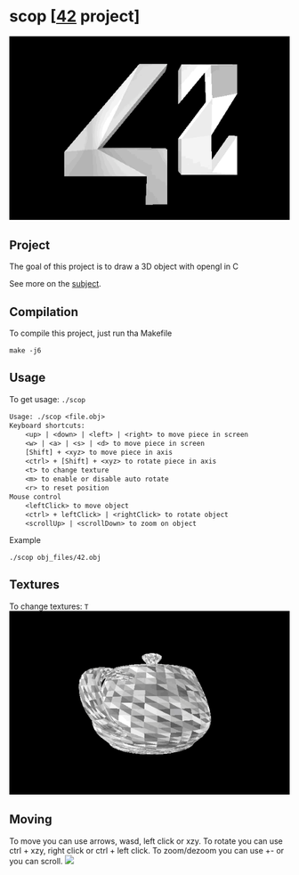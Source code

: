 # scop [[42](https://www.42.fr/) project]
![](gif/42.gif)

## Project
The goal of this project is to draw a 3D object with opengl in C

See more on the [subject](https://github.com/tnicolas42/scop/blob/master/scop.pdf).

## Compilation

To compile this project, just run tha Makefile
```
make -j6
```

## Usage

To get usage: `./scop`
```
Usage: ./scop <file.obj>
Keyboard shortcuts:
	<up> | <down> | <left> | <right> to move piece in screen
	<w> | <a> | <s> | <d> to move piece in screen
	[Shift] + <xyz> to move piece in axis
	<ctrl> + [Shift] + <xyz> to rotate piece in axis
	<t> to change texture
	<m> to enable or disable auto rotate
	<r> to reset position
Mouse control
	<leftClick> to move object
	<ctrl> + leftClick> | <rightClick> to rotate object
	<scrollUp> | <scrollDown> to zoom on object
```

Example
```
./scop obj_files/42.obj
```

## Textures
To change textures: `T`
![](gif/textures.gif)

## Moving
To move you can use arrows, wasd, left click or xzy.
To rotate you can use ctrl + xzy, right click or ctrl + left click.
To zoom/dezoom you can use +- or you can scroll.
![](gif/moving.gif)
